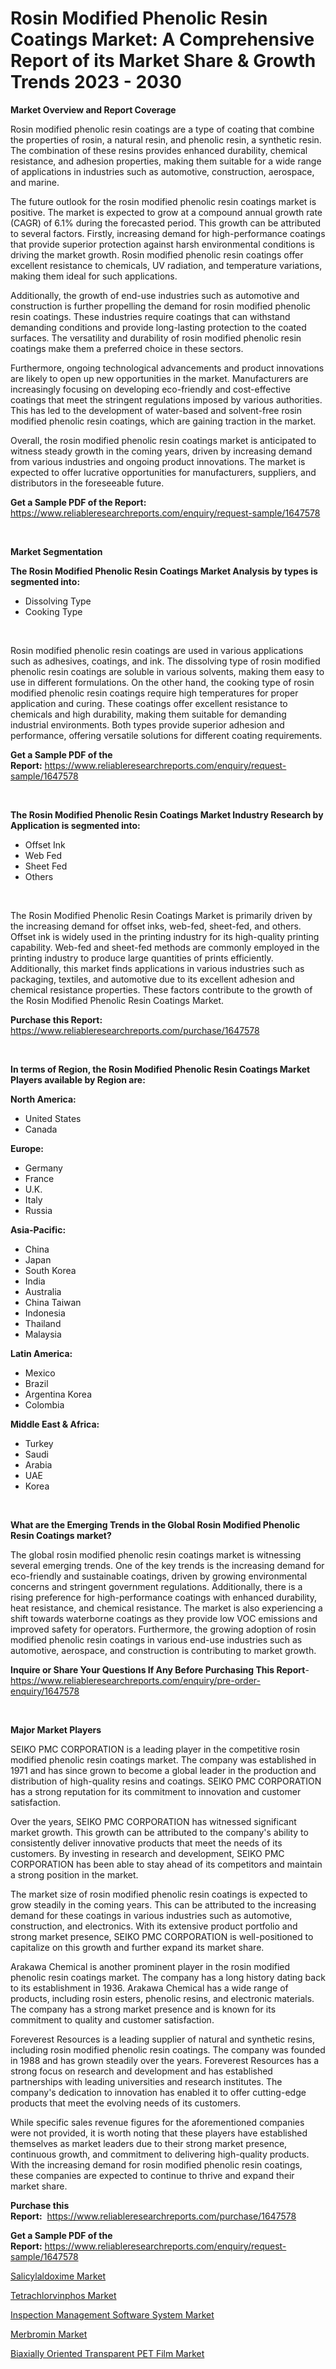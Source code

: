 <p><h1>Rosin Modified Phenolic Resin Coatings Market: A Comprehensive Report of its Market Share & Growth Trends 2023 - 2030</h1></p><p><strong>Market Overview and Report Coverage</strong></p>
<p><p>Rosin modified phenolic resin coatings are a type of coating that combine the properties of rosin, a natural resin, and phenolic resin, a synthetic resin. The combination of these resins provides enhanced durability, chemical resistance, and adhesion properties, making them suitable for a wide range of applications in industries such as automotive, construction, aerospace, and marine.</p><p>The future outlook for the rosin modified phenolic resin coatings market is positive. The market is expected to grow at a compound annual growth rate (CAGR) of 6.1% during the forecasted period. This growth can be attributed to several factors. Firstly, increasing demand for high-performance coatings that provide superior protection against harsh environmental conditions is driving the market growth. Rosin modified phenolic resin coatings offer excellent resistance to chemicals, UV radiation, and temperature variations, making them ideal for such applications.</p><p>Additionally, the growth of end-use industries such as automotive and construction is further propelling the demand for rosin modified phenolic resin coatings. These industries require coatings that can withstand demanding conditions and provide long-lasting protection to the coated surfaces. The versatility and durability of rosin modified phenolic resin coatings make them a preferred choice in these sectors.</p><p>Furthermore, ongoing technological advancements and product innovations are likely to open up new opportunities in the market. Manufacturers are increasingly focusing on developing eco-friendly and cost-effective coatings that meet the stringent regulations imposed by various authorities. This has led to the development of water-based and solvent-free rosin modified phenolic resin coatings, which are gaining traction in the market.</p><p>Overall, the rosin modified phenolic resin coatings market is anticipated to witness steady growth in the coming years, driven by increasing demand from various industries and ongoing product innovations. The market is expected to offer lucrative opportunities for manufacturers, suppliers, and distributors in the foreseeable future.</p></p>
<p><strong>Get a Sample PDF of the Report:</strong> <a href="https://www.reliableresearchreports.com/enquiry/request-sample/1647578">https://www.reliableresearchreports.com/enquiry/request-sample/1647578</a></p>
<p>&nbsp;</p>
<p><strong>Market Segmentation</strong></p>
<p><strong>The Rosin Modified Phenolic Resin Coatings Market Analysis by types is segmented into:</strong></p>
<p><ul><li>Dissolving Type</li><li>Cooking Type</li></ul></p>
<p>&nbsp;</p>
<p><p>Rosin modified phenolic resin coatings are used in various applications such as adhesives, coatings, and ink. The dissolving type of rosin modified phenolic resin coatings are soluble in various solvents, making them easy to use in different formulations. On the other hand, the cooking type of rosin modified phenolic resin coatings require high temperatures for proper application and curing. These coatings offer excellent resistance to chemicals and high durability, making them suitable for demanding industrial environments. Both types provide superior adhesion and performance, offering versatile solutions for different coating requirements.</p></p>
<p><strong>Get a Sample PDF of the Report:</strong>&nbsp;<a href="https://www.reliableresearchreports.com/enquiry/request-sample/1647578">https://www.reliableresearchreports.com/enquiry/request-sample/1647578</a></p>
<p>&nbsp;</p>
<p><strong>The Rosin Modified Phenolic Resin Coatings Market Industry Research by Application is segmented into:</strong></p>
<p><ul><li>Offset Ink</li><li>Web Fed</li><li>Sheet Fed</li><li>Others</li></ul></p>
<p>&nbsp;</p>
<p><p>The Rosin Modified Phenolic Resin Coatings Market is primarily driven by the increasing demand for offset inks, web-fed, sheet-fed, and others. Offset ink is widely used in the printing industry for its high-quality printing capability. Web-fed and sheet-fed methods are commonly employed in the printing industry to produce large quantities of prints efficiently. Additionally, this market finds applications in various industries such as packaging, textiles, and automotive due to its excellent adhesion and chemical resistance properties. These factors contribute to the growth of the Rosin Modified Phenolic Resin Coatings Market.</p></p>
<p><strong>Purchase this Report:</strong>&nbsp; <a href="https://www.reliableresearchreports.com/purchase/1647578">https://www.reliableresearchreports.com/purchase/1647578</a></p>
<p>&nbsp;</p>
<p><strong>In terms of Region, the Rosin Modified Phenolic Resin Coatings Market Players available by Region are:</strong></p>
<p>
    <p> <strong> North America: </strong>
        <ul>
            <li>United States</li>
            <li>Canada</li>
        </ul>
        </p> 
    <p> <strong> Europe: </strong>
        <ul>
            <li>Germany</li>
            <li>France</li>
            <li>U.K.</li>
            <li>Italy</li>
            <li>Russia</li>
        </ul>
        </p> 
    <p> <strong> Asia-Pacific: </strong>
        <ul>
            <li>China</li>
            <li>Japan</li>
            <li>South Korea</li>
            <li>India</li>
            <li>Australia</li>
            <li>China Taiwan</li>
            <li>Indonesia</li>
            <li>Thailand</li>
            <li>Malaysia</li>
        </ul>
        </p> 
    <p> <strong> Latin America: </strong>
        <ul>
            <li>Mexico</li>
            <li>Brazil</li>
            <li>Argentina Korea</li>
            <li>Colombia</li>
        </ul>
        </p> 
    <p> <strong> Middle East & Africa: </strong>
        <ul>
            <li>Turkey</li>
            <li>Saudi</li>
            <li>Arabia</li>
            <li>UAE</li>
            <li>Korea</li>
        </ul>
    </p>
    </p>
<p>&nbsp;</p>
<p><strong>What are the Emerging Trends in the Global Rosin Modified Phenolic Resin Coatings market?</strong></p>
<p><p>The global rosin modified phenolic resin coatings market is witnessing several emerging trends. One of the key trends is the increasing demand for eco-friendly and sustainable coatings, driven by growing environmental concerns and stringent government regulations. Additionally, there is a rising preference for high-performance coatings with enhanced durability, heat resistance, and chemical resistance. The market is also experiencing a shift towards waterborne coatings as they provide low VOC emissions and improved safety for operators. Furthermore, the growing adoption of rosin modified phenolic resin coatings in various end-use industries such as automotive, aerospace, and construction is contributing to market growth.</p></p>
<p><strong>Inquire or Share Your Questions If Any Before Purchasing This Report</strong>- <a href="https://www.reliableresearchreports.com/enquiry/pre-order-enquiry/1647578">https://www.reliableresearchreports.com/enquiry/pre-order-enquiry/1647578</a></p>
<p>&nbsp;</p>
<p><strong>Major Market Players</strong></p>
<p><p>SEIKO PMC CORPORATION is a leading player in the competitive rosin modified phenolic resin coatings market. The company was established in 1971 and has since grown to become a global leader in the production and distribution of high-quality resins and coatings. SEIKO PMC CORPORATION has a strong reputation for its commitment to innovation and customer satisfaction.</p><p>Over the years, SEIKO PMC CORPORATION has witnessed significant market growth. This growth can be attributed to the company's ability to consistently deliver innovative products that meet the needs of its customers. By investing in research and development, SEIKO PMC CORPORATION has been able to stay ahead of its competitors and maintain a strong position in the market.</p><p>The market size of rosin modified phenolic resin coatings is expected to grow steadily in the coming years. This can be attributed to the increasing demand for these coatings in various industries such as automotive, construction, and electronics. With its extensive product portfolio and strong market presence, SEIKO PMC CORPORATION is well-positioned to capitalize on this growth and further expand its market share.</p><p>Arakawa Chemical is another prominent player in the rosin modified phenolic resin coatings market. The company has a long history dating back to its establishment in 1936. Arakawa Chemical has a wide range of products, including rosin esters, phenolic resins, and electronic materials. The company has a strong market presence and is known for its commitment to quality and customer satisfaction.</p><p>Foreverest Resources is a leading supplier of natural and synthetic resins, including rosin modified phenolic resin coatings. The company was founded in 1988 and has grown steadily over the years. Foreverest Resources has a strong focus on research and development and has established partnerships with leading universities and research institutes. The company's dedication to innovation has enabled it to offer cutting-edge products that meet the evolving needs of its customers.</p><p>While specific sales revenue figures for the aforementioned companies were not provided, it is worth noting that these players have established themselves as market leaders due to their strong market presence, continuous growth, and commitment to delivering high-quality products. With the increasing demand for rosin modified phenolic resin coatings, these companies are expected to continue to thrive and expand their market share.</p></p>
<p><strong>Purchase this Report:</strong>&nbsp;&nbsp;<a href="https://www.reliableresearchreports.com/purchase/1647578">https://www.reliableresearchreports.com/purchase/1647578</a></p>
<p></p>
<p><strong>Get a Sample PDF of the Report:</strong>&nbsp;<a href="https://www.reliableresearchreports.com/enquiry/request-sample/1647578">https://www.reliableresearchreports.com/enquiry/request-sample/1647578</a></p>
<p><p><a href="https://medium.com/@reportmines/salicylaldoxime-market-insights-into-market-cagr-market-trends-and-growth-strategies-a4ca807b0db5">Salicylaldoxime Market</a></p><p><a href="https://medium.com/@humanhydrohq/tetrachlorvinphos-market-analysis-its-cagr-market-segmentation-and-global-industry-overview-ea8d87c79ce3">Tetrachlorvinphos Market</a></p><p><a href="https://github.com/Krish2023na/Market-Research-Report-List-1/blob/main/inspection-management-software-system-market.md">Inspection Management Software System Market</a></p><p><a href="https://medium.com/@viksingh034/merbromin-market-report-reveals-the-latest-trends-and-growth-opportunities-of-this-market-f36bf1b8fe83">Merbromin Market</a></p><p><a href="https://github.com/zebdakicsin/Market-Research-Report-List-1/blob/main/biaxially-oriented-transparent-pet-film-market.md">Biaxially Oriented Transparent PET Film Market</a></p></p>